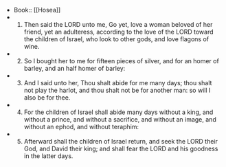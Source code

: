 - Book:: [[Hosea]]
- 1. Then said the LORD unto me, Go yet, love a woman beloved of her friend, yet an adulteress, according to the love of the LORD toward the children of Israel, who look to other gods, and love flagons of wine.
- 2. So I bought her to me for fifteen pieces of silver, and for an homer of barley, and an half homer of barley:
- 3. And I said unto her, Thou shalt abide for me many days; thou shalt not play the harlot, and thou shalt not be for another man: so will I also be for thee.
- 4. For the children of Israel shall abide many days without a king, and without a prince, and without a sacrifice, and without an image, and without an ephod, and without teraphim:
- 5. Afterward shall the children of Israel return, and seek the LORD their God, and David their king; and shall fear the LORD and his goodness in the latter days.

